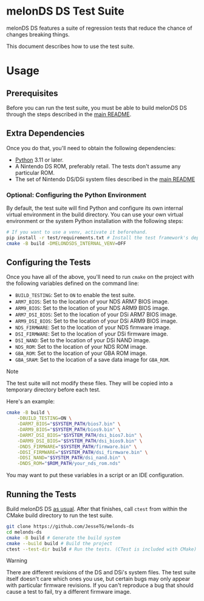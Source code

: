 # melonDS DS Test Suite

melonDS DS features a suite of regression tests
that reduce the chance of changes breaking things.

This document describes how to use the test suite.

# Usage

## Prerequisites

Before you can run the test suite,
you must be able to build melonDS DS
through the steps described in the [main README](../README.md#building).

## Extra Dependencies

Once you do that, you'll need to obtain the following dependencies:

- [Python][python] 3.11 or later.
- A Nintendo DS ROM, preferably retail.
  The tests don't assume any particular ROM.
- The set of Nintendo DS/DSi system files described in the [main README](../README.md#installing-nintendo-ds-bios)

### Optional: Configuring the Python Environment

By default, the test suite will find Python
and configure its own internal virtual environment in the build directory.
You can use your own virtual environment or the system Python installation with the following steps:

```bash
# If you want to use a venv, activate it beforehand.
pip install -r test/requirements.txt # Install the test framework's dependencies
cmake -B build -DMELONDSDS_INTERNAL_VENV=OFF
```

## Configuring the Tests

Once you have all of the above,
you'll need to run `cmake` on the project
with the following variables defined on the command line:

- `BUILD_TESTING`: Set to `ON` to enable the test suite.
- `ARM7_BIOS`: Set to the location of your NDS ARM7 BIOS image.
- `ARM9_BIOS`: Set to the location of your NDS ARM9 BIOS image.
- `ARM7_DSI_BIOS`: Set to the location of your DSi ARM7 BIOS image.
- `ARM9_DSI_BIOS`: Set to the location of your DSi ARM9 BIOS image.
- `NDS_FIRMWARE`: Set to the location of your NDS firmware image.
- `DSI_FIRMWARE`: Set to the location of your DSi firmware image.
- `DSI_NAND`: Set to the location of your DSi NAND image.
- `NDS_ROM`: Set to the location of your NDS ROM image.
- `GBA_ROM`: Set to the location of your GBA ROM image.
- `GBA_SRAM`: Set to the location of a save data image for `GBA_ROM`.

> [!NOTE]
> The test suite will not modify these files.
> They will be copied into a temporary directory before each test.

Here's an example:

```bash
cmake -B build \
    -DBUILD_TESTING=ON \
    -DARM7_BIOS="$SYSTEM_PATH/bios7.bin" \
    -DARM9_BIOS="$SYSTEM_PATH/bios9.bin" \
    -DARM7_DSI_BIOS="$SYSTEM_PATH/dsi_bios7.bin" \
    -DARM9_DSI_BIOS="$SYSTEM_PATH/dsi_bios9.bin" \
    -DNDS_FIRMWARE="$SYSTEM_PATH/firmware.bin" \
    -DDSI_FIRMWARE="$SYSTEM_PATH/dsi_firmware.bin" \
    -DDSI_NAND="$SYSTEM_PATH/dsi_nand.bin" \
    -DNDS_ROM="$ROM_PATH/your_nds_rom.nds"
```

You may want to put these variables in a script or an IDE configuration.

## Running the Tests

Build melonDS DS [as usual](../README.md#compilation).
After that finishes, call `ctest` from within the CMake build directory
to run the test suite.

```bash
git clone https://github.com/JesseTG/melonds-ds
cd melonds-ds
cmake -B build # Generate the build system
cmake --build build # Build the project
ctest --test-dir build # Run the tests. (CTest is included with CMake)
```

> [!WARNING]
> There are different revisions of the DS and DSi's system files.
> The test suite itself doesn't care which ones you use,
> but certain bugs may only appear with particular firmware revisions.
> If you can't reproduce a bug that should cause a test to fail,
> try a different firmware image.

[python]: https://www.python.org